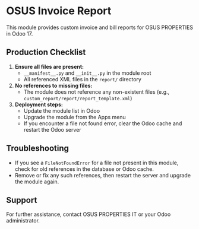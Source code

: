 # OSUS Invoice Report

This module provides custom invoice and bill reports for OSUS PROPERTIES in Odoo 17.

## Production Checklist

1. **Ensure all files are present:**
   - `__manifest__.py` and `__init__.py` in the module root
   - All referenced XML files in the `report/` directory
2. **No references to missing files:**
   - The module does not reference any non-existent files (e.g., `custom_report/report/report_template.xml`)
3. **Deployment steps:**
   - Update the module list in Odoo
   - Upgrade the module from the Apps menu
   - If you encounter a file not found error, clear the Odoo cache and restart the Odoo server

## Troubleshooting
- If you see a `FileNotFoundError` for a file not present in this module, check for old references in the database or Odoo cache.
- Remove or fix any such references, then restart the server and upgrade the module again.

## Support
For further assistance, contact OSUS PROPERTIES IT or your Odoo administrator.
